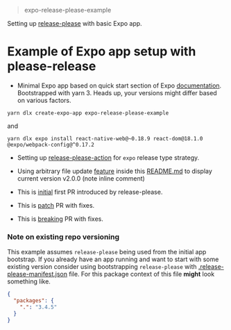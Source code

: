 > expo-release-please-example

Setting up [release-please][release-please-github-repo] with basic Expo app.

# Example of Expo app setup with please-release

- Minimal Expo app based on quick start section of Expo [documentation][expo-app-get-started]. Bootstrapped with yarn 3. Heads up, your versions might differ based on various factors.

```shell
yarn dlx create-expo-app expo-release-please-example
```

and

```shell
yarn dlx expo install react-native-web@~0.18.9 react-dom@18.1.0 @expo/webpack-config@^0.17.2
```

- Setting up [release-please-action][release-please-github-action-repo] for `expo` release type strategy.

- Using arbitrary file update [feature][release-please-doc-arbitrary-file-update] inside this [README.md][readme-code-arbitrary-file-update] to display current version v2.0.0 (note inline comment) <!-- x-release-please-version -->

- This is [initial][version-pr-initial] first PR introduced by release-please.
- This is [patch][version-pr-patch] PR with fixes.
- This is [breaking][version-pr-major] PR with fixes.

### Note on existing repo versioning

This example assumes `release-please` being used from the initial app bootstrap. If you already have an app running and want to start with some existing version consider using bootstrapping `release-please` with [.release-please-manifest.json][release-please-initial-version] file.
For this package context of this file **might** look something like.

```json
{
  "packages": {
    ".": "3.4.5"
  }
}
```

[expo-app-get-started]: https://docs.expo.dev
[release-please-github-repo]: https://github.com/googleapis/release-please
[release-please-github-action-repo]: https://github.com/google-github-actions/release-please-action
[release-please-doc-arbitrary-file-update]: https://github.com/googleapis/release-please/blob/main/docs/customizing.md#updating-arbitrary-json-files
[version-pr-initial]: https://github.com/dmi3y/expo-release-please-example/pull/1/files
[readme-code-arbitrary-file-update]: https://github.com/dmi3y/expo-release-please-example/blob/main/README.md?plain=1#L19
[version-pr-patch]: https://github.com/dmi3y/expo-release-please-example/pull/2
[release-please-initial-version]: https://github.com/googleapis/release-please/blob/main/docs/manifest-releaser.md#initial-version
[version-pr-major]: https://github.com/dmi3y/expo-release-please-example/pull/3

